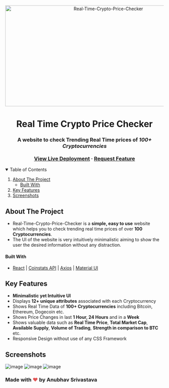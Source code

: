 <!-- Header Image -->
<br />
<p align="center">
 <img src="https://socialify.git.ci/AnubhavSrivastavaGithub/Real-Time-Crypto-Price-Checker/image?description=1&descriptionEditable=A%20Real-Time-Crypto-Price-Checker%20Website&font=Bitter&forks=1&issues=1&language=1&name=1&owner=1&pattern=Floating%20Cogs&pulls=1&stargazers=1&theme=Dark" alt="Real-Time-Crypto-Price-Checker" width="640" height="320" />

  <h1 align="center">Real Time Crypto Price Checker</h1>

  <h3 align="center">
  A website to check Trending Real Time prices of <i>100+ Cryptocurrencies</i>
    <br />
    <br />
    <a href="http://real-time-crypto-price-checker.herokuapp.com/">View Live Deployment</a>
    ·
    <a href="https://github.com/AnubhavSrivastavaGithub/Real-Time-Crypto-Price-Checker/issues">Request Feature</a>
  </h3>
</p>

<!-- TABLE OF CONTENTS -->
<details open="open">
  <summary>Table of Contents</summary>
  <ol>
    <li>
      <a href="#about-the-project">About The Project</a>
      <ul>
        <li><a href="#built-with">Built With</a></li>
      </ul>
    </li>
    <li>
      <a href="#key-features">Key Features</a>
    </li>
    <li><a href="#screenshots">Screenshots</a></li>
  </ol>
</details>

<!-- ABOUT THE PROJECT -->

## About The Project

- Real-Time-Crypto-Price-Checker is a **simple, easy to use** website which helps you to check trending real time prices of over **100 Cryptocurrencies**.
- The UI of the website is very intuitively minimalistic aiming to show the user the desired information without any distraction.

#### Built With

- [React](https://reactjs.org/) | [Coinstats API](https://documenter.getpostman.com/view/5734027/RzZ6Hzr3) | [Axios](https://www.npmjs.com/package/axios) | [Material UI](https://mui.com/)

<!-- Key Features -->

## Key Features

- **Minimalistic yet Intuitive UI**
- Displays **12+ unique attributes** associated with each Cryptocurrency
- Shows Real Time Data of **100+ Cryptocurrencies** including Bitcoin, Ethereum, Dogecoin etc.
- Shows Price Changes in last **1 Hour, 24 Hours** and in a **Week**
- Shows valuable data such as **Real Time Price**, **Total Market Cap**, **Available Supply**, **Volume of Trading**, **Strength in comparison to BTC** etc.
- Responsive Design without use of any CSS Framework

<!-- Screenshots -->

## Screenshots
![image](https://user-images.githubusercontent.com/50038824/159849952-f59c6942-18e2-4388-8c89-4de2695417e2.png)
![image](https://user-images.githubusercontent.com/50038824/159849981-067da7fe-6c96-4b89-8cc7-43e10026f765.png)
![image](https://user-images.githubusercontent.com/50038824/159850035-854be9e6-b1cb-4e94-b3d9-68f33dec05e2.png)




<!-- Made with Love -->

### Made with <span style="color: #e25555;">&#9829;</span> by Anubhav Srivastava

